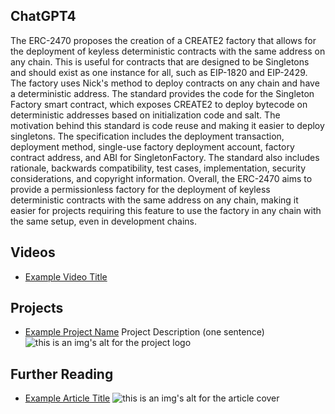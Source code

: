 ## ChatGPT4

The ERC-2470 proposes the creation of a CREATE2 factory that allows for the deployment of keyless deterministic contracts with the same address on any chain. This is useful for contracts that are designed to be Singletons and should exist as one instance for all, such as EIP-1820 and EIP-2429. The factory uses Nick's method to deploy contracts on any chain and have a deterministic address. The standard provides the code for the Singleton Factory smart contract, which exposes CREATE2 to deploy bytecode on deterministic addresses based on initialization code and salt. The motivation behind this standard is code reuse and making it easier to deploy singletons. The specification includes the deployment transaction, deployment method, single-use factory deployment account, factory contract address, and ABI for SingletonFactory. The standard also includes rationale, backwards compatibility, test cases, implementation, security considerations, and copyright information. Overall, the ERC-2470 aims to provide a permissionless factory for the deployment of keyless deterministic contracts with the same address on any chain, making it easier for projects requiring this feature to use the factory in any chain with the same setup, even in development chains.

## Videos

- [Example Video Title](https://www.youtube.com/watch?v=TDGq4aeevgY)

## Projects

- [Example Project Name](https://xxxx.xxx/xxxxx) Project Description (one sentence) ![this is an img's alt for the project logo](https://xxxx.xxx/project-logo.xxx)

## Further Reading

- [Example Article Title](https://xxxx.xxx/xxxxx) ![this is an img's alt for the article cover](https://xxxx.xxx/article-cover.xxx)
